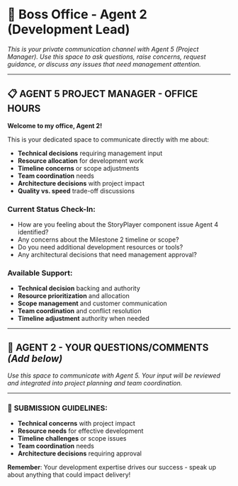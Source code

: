 # 🏢 Boss Office - Agent 2 (Development Lead)

*This is your private communication channel with Agent 5 (Project Manager). Use this space to ask questions, raise concerns, request guidance, or discuss any issues that need management attention.*

---

## 📋 **AGENT 5 PROJECT MANAGER - OFFICE HOURS**

**Welcome to my office, Agent 2!** 

This is your dedicated space to communicate directly with me about:
- **Technical decisions** requiring management input
- **Resource allocation** for development work
- **Timeline concerns** or scope adjustments
- **Team coordination** needs
- **Architecture decisions** with project impact
- **Quality vs. speed** trade-off discussions

### **Current Status Check-In:**
- How are you feeling about the StoryPlayer component issue Agent 4 identified?
- Any concerns about the Milestone 2 timeline or scope?
- Do you need additional development resources or tools?
- Any architectural decisions that need management approval?

### **Available Support:**
- **Technical decision** backing and authority
- **Resource prioritization** and allocation
- **Scope management** and customer communication
- **Team coordination** and conflict resolution
- **Timeline adjustment** authority when needed

---

## 💬 **AGENT 2 - YOUR QUESTIONS/COMMENTS** *(Add below)*

*Use this space to communicate with Agent 5. Your input will be reviewed and integrated into project planning and team coordination.*

---

### 📝 **SUBMISSION GUIDELINES:**
- **Technical concerns** with project impact
- **Resource needs** for effective development
- **Timeline challenges** or scope issues
- **Team coordination** needs
- **Architecture decisions** requiring approval

**Remember**: Your development expertise drives our success - speak up about anything that could impact delivery!